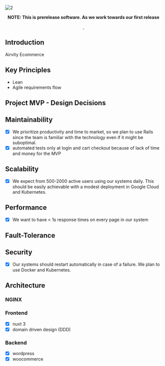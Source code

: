 ![2](https://user-images.githubusercontent.com/31682578/169808246-7ce1f8c4-cb6e-45e9-9b97-00a95cae6bed.png)

<p align="center">
  <strong>
    NOTE: This is prerelease software. As we work towards our first release
  </strong>
</p>

<p align="center">
  <a aria-label="NPM version" href="https://www.npmjs.com/package/@faustjs/core">
    <img alt="" src="https://img.shields.io/npm/v/@faustjs/core?color=7e5cef&style=for-the-badge">
  </a>

  <a aria-label="License" href="https://github.com/wpengine/faustjs/blob/canary/LICENSE">
    <img alt="" src="https://img.shields.io/npm/l/@faustjs/core?color=7e5cef&style=for-the-badge">
  </a>
</p>

## Introduction
Airvity Ecommerce

## Key Principles
* Lean
* Agile requirements flow

## Project MVP - Design Decisions

## Maintainability
- [X] We prioritize productivity and time to market, so we plan to use Rails since the team is familiar with the technology even if it might be suboptimal.
- [X]  automated tests only at login and cart checkout because of lack of time and money for the MVP

## Scalability
- [X] We expect from 500-2000 active users using our systems daily. This should be easily achievable with a modest deployment in Google Cloud and Kubernetes.

## Performance
- [X] We want to have < 1s response times on every page in our system

## Fault-Tolerance

## Security
- [X] Our systems should restart automatically in case of a failure. We plan to use Docker and Kubernetes.

## Architecture
### NGINX

### Frontend
- [X] nuxt 3
- [X] domain driven design (DDD)

### Backend
- [X] wordpress
- [X] woocommerce
